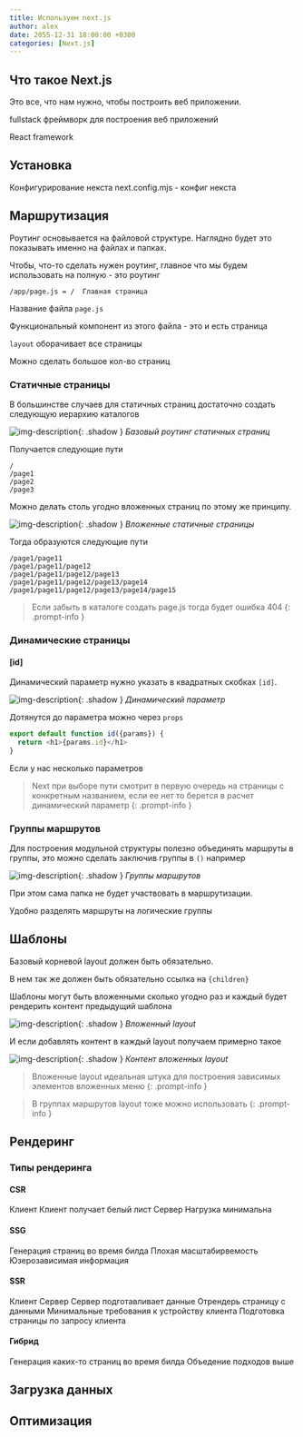 ```yaml
---
title: Используем next.js
author: alex
date: 2055-12-31 18:00:00 +0300
categories: [Next.js]
---
```


## Что такое Next.js

Это все, что нам нужно, чтобы построить веб приложении.

fullstack фреймворк для построения веб приложений

React framework

## Установка

Конфигурирование некста next.config.mjs - конфиг некста

## Маршрутизация

Роутинг основывается на файловой структуре. Наглядно будет это показывать именно на файлах и папках.

Чтобы, что-то сделать нужен роутинг, главное что мы будем использовать на полную - это роутинг 
 
```text
/app/page.js = /  Главная страница
```

Название файла `page.js`

Функциональный компонент из этого файла - это и есть страница

`layout` оборачивает все страницы

Можно сделать большое кол-во страниц

### Статичные страницы

В большинстве случаев для статичных страниц достаточно создать следующую иерархию каталогов

![img-description](/assets/img/posts/javascript/nextjs/next-1.png){: .shadow }
_Базовый роутинг статичных страниц_

Получается следующие пути

````text
/
/page1
/page2
/page3
````

Можно делать столь угодно вложенных страниц по этому же принципу. 

![img-description](/assets/img/posts/javascript/nextjs/next-2.png){: .shadow }
_Вложенные статичные страницы_

Тогда образуются следующие пути

````text
/page1/page11
/page1/page11/page12
/page1/page11/page12/page13
/page1/page11/page12/page13/page14
/page1/page11/page12/page13/page14/page15
````

> Если забыть в каталоге создать page.js тогда будет ошибка 404
{: .prompt-info }

### Динамические страницы

#### [id]

Динамический параметр нужно указать в квадратных скобках `[id]`.

![img-description](/assets/img/posts/javascript/nextjs/next-3.png){: .shadow }
_Динамический параметр_

Дотянутся до параметра можно через `props`

```javascript
export default function id({params}) {
  return <h1>{params.id}</h1>
}
```

Если у нас несколько параметров 

> Next при выборе пути смотрит в первую очередь на страницы с конкретным названием, если ее нет то берется в расчет динамический параметр 
{: .prompt-info }

### Группы маршрутов

Для построения модульной структуры полезно объединять маршруты в группы, это можно сделать заключив группы в `()` например

![img-description](/assets/img/posts/javascript/nextjs/next-6.png){: .shadow }
_Группы маршрутов_

При этом сама папка не будет участвовать в маршрутизации.

Удобно разделять маршруты на логические группы

## Шаблоны

Базовый корневой layout должен быть обязательно.

В нем так же должен быть обязательно ссылка на `{children}`

Шаблоны могут быть вложенными сколько угодно раз и каждый будет рендерить контент предыдущий шаблона

![img-description](/assets/img/posts/javascript/nextjs/next-4.png){: .shadow }
_Вложенный layout_

И если добавлять контент в каждый layout получаем примерно такое

![img-description](/assets/img/posts/javascript/nextjs/next-5.png){: .shadow }
_Контент вложенных layout_

> Вложенные layout идеальная штука для построения зависимых элементов вложенных меню
{: .prompt-info }


> В группах маршрутов layout тоже можно использовать
{: .prompt-info }

## Рендеринг
 
### Типы рендеринга

#### CSR

Клиент
  Клиент получает белый лист
Сервер
  Нагрузка минимальна

#### SSG

Генерация страниц во время билда
  Плохая масштабирвемость
  Юзерозависимая информация

#### SSR

Клиент
Сервер
  Сервер подготавливает данные
  Отрендерь страницу с данными 
  Минимальные требования к устройству клиента
  Подготовка страницы по запросу клиента

#### Гибрид

Генерация каких-то страниц во время билда
Объедение подходов выше 

## Загрузка данных

## Оптимизация
